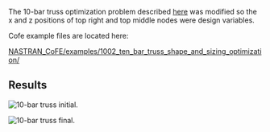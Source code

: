 The 10-bar truss optimization problem described [here](1._10-Bar_Truss_Sizing.md) was modified so the x and z positions of top right and top middle nodes were design variables. 

Cofe example files are located here:

[NASTRAN_CoFE/examples/1002_ten_bar_truss_shape_and_sizing_optimization/](https://github.com/vtpasquale/NASTRAN_CoFE/tree/version5/examples/1002_ten_bar_truss_shape_and_sizing_optimization)

## Results
![10-bar truss initial.](https://raw.githubusercontent.com/vtpasquale/NASTRAN_CoFE/6b46923914df5afcddd25d6a37c88569614651c6/img/tenbarShapInitial.svg)

![10-bar truss final.](https://raw.githubusercontent.com/vtpasquale/NASTRAN_CoFE/6b46923914df5afcddd25d6a37c88569614651c6/img/tenbarShapFinal.svg)
